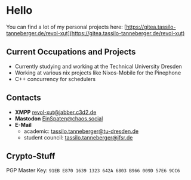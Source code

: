 # Hello 

You can find a lot of my personal projects here: [https://gitea.tassilo-tanneberger.de/revol-xut](https://gitea.tassilo-tanneberger.de/revol-xut)

## Current Occupations and Projects 

- Currently studying and working at the Technical University Dresden
- Working at various nix projects like Nixos-Mobile for the Pinephone
- C++ concurrency for schedulers 

## Contacts

- **XMPP** [revol-xut@jabber.c3d2.de]()
- **Mastodon** [EinSpaten@chaos.social](https://chaos.social/@EinSpaten)
- **E-Mail**
    - academic: <tassilo.tanneberger@tu-dresden.de>
    - student council: <tassilo.tanneberger@ifsr.de>


## Crypto-Stuff
PGP Master Key: `91EB E870 1639 1323 642A 6803 B966 009D 57E6 9CC6`
